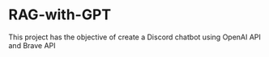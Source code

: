 # RAG-with-GPT
This project has the objective of create a Discord chatbot using OpenAI API and Brave API
